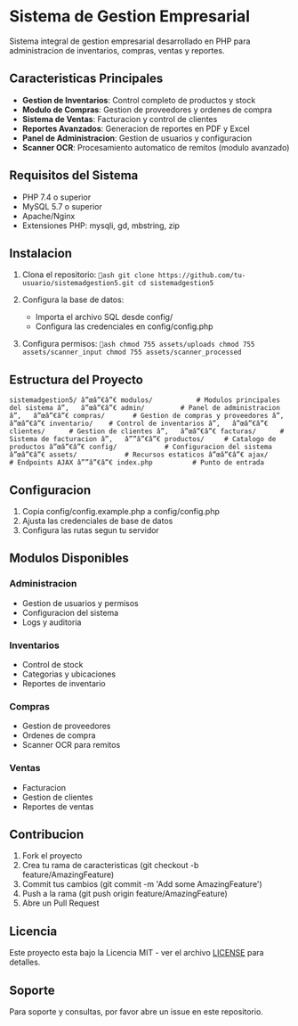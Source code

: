 ﻿# Sistema de Gestion Empresarial

Sistema integral de gestion empresarial desarrollado en PHP para administracion de inventarios, compras, ventas y reportes.

## Caracteristicas Principales

- **Gestion de Inventarios**: Control completo de productos y stock
- **Modulo de Compras**: Gestion de proveedores y ordenes de compra
- **Sistema de Ventas**: Facturacion y control de clientes
- **Reportes Avanzados**: Generacion de reportes en PDF y Excel
- **Panel de Administracion**: Gestion de usuarios y configuracion
- **Scanner OCR**: Procesamiento automatico de remitos (modulo avanzado)

## Requisitos del Sistema

- PHP 7.4 o superior
- MySQL 5.7 o superior
- Apache/Nginx
- Extensiones PHP: mysqli, gd, mbstring, zip

## Instalacion

1. Clona el repositorio:
`ash
git clone https://github.com/tu-usuario/sistemadgestion5.git
cd sistemadgestion5
`

2. Configura la base de datos:
   - Importa el archivo SQL desde config/
   - Configura las credenciales en config/config.php

3. Configura permisos:
`ash
chmod 755 assets/uploads
chmod 755 assets/scanner_input
chmod 755 assets/scanner_processed
`

## Estructura del Proyecto

`
sistemadgestion5/
â”œâ”€â”€ modulos/           # Modulos principales del sistema
â”‚   â”œâ”€â”€ admin/         # Panel de administracion
â”‚   â”œâ”€â”€ compras/       # Gestion de compras y proveedores
â”‚   â”œâ”€â”€ inventario/    # Control de inventarios
â”‚   â”œâ”€â”€ clientes/      # Gestion de clientes
â”‚   â”œâ”€â”€ facturas/      # Sistema de facturacion
â”‚   â””â”€â”€ productos/     # Catalogo de productos
â”œâ”€â”€ config/            # Configuracion del sistema
â”œâ”€â”€ assets/            # Recursos estaticos
â”œâ”€â”€ ajax/              # Endpoints AJAX
â””â”€â”€ index.php          # Punto de entrada
`

## Configuracion

1. Copia config/config.example.php a config/config.php
2. Ajusta las credenciales de base de datos
3. Configura las rutas segun tu servidor



## Modulos Disponibles

### Administracion
- Gestion de usuarios y permisos
- Configuracion del sistema
- Logs y auditoria

### Inventarios
- Control de stock
- Categorias y ubicaciones
- Reportes de inventario

### Compras
- Gestion de proveedores
- Ordenes de compra
- Scanner OCR para remitos

### Ventas
- Facturacion
- Gestion de clientes
- Reportes de ventas

## Contribucion

1. Fork el proyecto
2. Crea tu rama de caracteristicas (git checkout -b feature/AmazingFeature)
3. Commit tus cambios (git commit -m 'Add some AmazingFeature')
4. Push a la rama (git push origin feature/AmazingFeature)
5. Abre un Pull Request

## Licencia

Este proyecto esta bajo la Licencia MIT - ver el archivo [LICENSE](LICENSE) para detalles.

## Soporte

Para soporte y consultas, por favor abre un issue en este repositorio.
